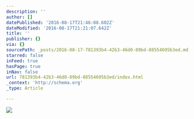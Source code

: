 ```yaml
---
description: ''
author: []
datePublished: '2016-08-17T21:46:08.602Z'
dateModified: '2016-08-17T21:21:07.642Z'
title: ''
publisher: {}
via: {}
sourcePath: _posts/2016-08-17-781393b4-42b3-46d0-89bd-88554695b3ed.md
starred: false
inFeed: true
hasPage: true
inNav: false
url: 781393b4-42b3-46d0-89bd-88554695b3ed/index.html
_context: 'http://schema.org'
_type: Article

---
```

![](https://the-grid-user-content.s3-us-west-2.amazonaws.com/5129fc24-7349-4af1-99d7-718ed08d4ecf.jpg)